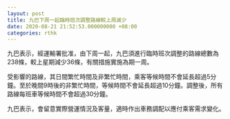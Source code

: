 ```yaml
---
layout: post
title: 九巴下周一起臨時班次調整路線較上周減少
date: 2020-08-21 21:52:53.000000000 +08:00
categories: rthk
---
```


九巴表示，經運輸署批准，由下周一起，九巴須進行臨時班次調整的路線總數為238條，較上星期減少36條，有關措施實施為期一周。

受影響的路線，其日間繁忙時間及非繁忙時間，乘客等候時間不會延長超過5分鐘。至於晚間9時後的非繁忙時間，等候時間不會延長超過10分鐘。調整後，所有路線每班車等候時間不會超過30分鐘。

九巴表示，會留意實際營運情況及客量，適時作出車務調配以應付乘客需求變化。
